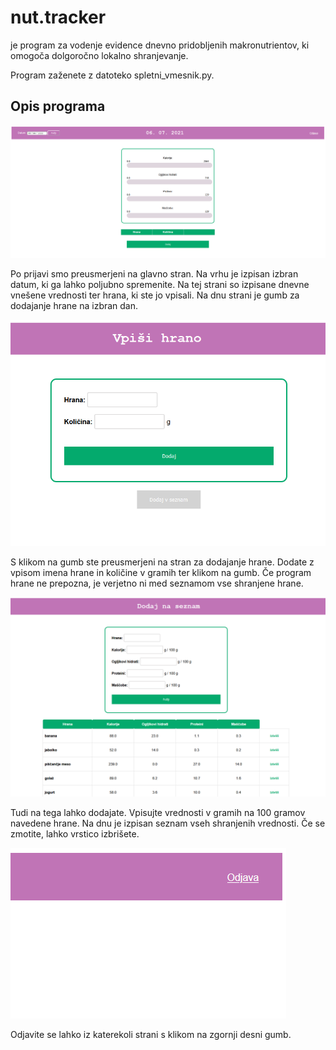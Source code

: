 # nut.tracker
je program za vodenje evidence dnevno pridobljenih makronutrientov, ki omogoča dolgoročno lokalno shranjevanje.

Program zaženete z datoteko spletni_vmesnik.py.

## Opis programa
![slikica front page-a](./readme_slike/front_page.png)

Po prijavi smo preusmerjeni na glavno stran. Na vrhu je izpisan izbran datum, ki ga lahko poljubno spremenite.
Na tej strani so izpisane dnevne vnešene vrednosti ter hrana, ki ste jo vpisali. Na dnu strani je gumb za 
dodajanje hrane na izbran dan.

![slikica dodaj page-a](./readme_slike/dodaj.png)

S klikom na gumb ste preusmerjeni na stran za dodajanje hrane. Dodate z vpisom imena hrane in količine v gramih 
ter klikom na gumb. Če program hrane ne prepozna, je verjetno ni med seznamom vse shranjene hrane. 

![slikica dodaj na seznam page-a](./readme_slike/dodaj_na_sez.png)

Tudi na tega lahko dodajate. Vpisujte vrednosti v gramih na 100 gramov navedene hrane. Na dnu je izpisan seznam
vseh shranjenih vrednosti. Če se zmotite, lahko vrstico izbrišete. 

![import odjava.png](./readme_slike/odjava.png)

Odjavite se lahko iz katerekoli strani s klikom na zgornji desni gumb.


